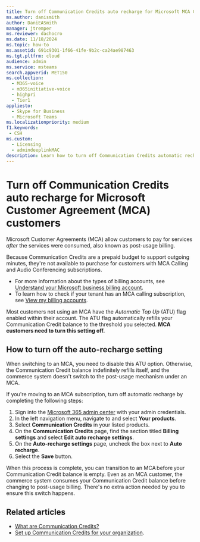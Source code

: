 ```yaml
---
title: Turn off Communication Credits auto recharge for Microsoft MCA Customers
ms.author: danismith
author: DaniEASmith
manager: jtremper
ms.reviewer: dachocro
ms.date: 11/18/2024
ms.topic: how-to
ms.assetid: 691c9301-1f66-41fe-9b2c-ca24ae987463
ms.tgt.pltfrm: cloud
audience: admin
ms.service: msteams
search.appverid: MET150
ms.collection:
  - M365-voice
  - m365initiative-voice
  - highpri
  - Tier1
appliesto: 
  - Skype for Business
  - Microsoft Teams
ms.localizationpriority: medium
f1.keywords:
 - CSH
ms.custom:
  - Licensing
  - admindeeplinkMAC
description: Learn how to turn off Communication Credits automatic recharge if you're a Microsoft Customer Agreement (MCA) customer.
---
```


# Turn off Communication Credits auto recharge for Microsoft Customer Agreement (MCA) customers

Microsoft Customer Agreements (MCA) allow customers to pay for services *after* the services were consumed, also known as post-usage billing.

Because Communication Credits are a prepaid budget to support outgoing minutes, they're not available to purchase for customers with MCA Calling and Audio Conferencing subscriptions.

- For more information about the types of billing accounts, see [Understand your Microsoft business billing account](/microsoft-365/commerce/manage-billing-accounts).
- To learn how to check if your tenant has an MCA calling subscription, see [View my billing accounts](/microsoft-365/commerce/manage-billing-accounts#view-my-billing-accounts).

Most customers not using an MCA have the *Automatic Top Up* (ATU) flag enabled within their account. The ATU flag automatically refills your Communication Credit balance to the threshold you selected. **MCA customers need to turn this setting off.**

## How to turn off the auto-recharge setting

When switching to an MCA, you need to disable this ATU option. Otherwise, the Communication Credit balance indefinitely refills itself, and the commerce system doesn't switch to the post-usage mechanism under an MCA.

If you're moving to an MCA subscription, turn off automatic recharge by completing the following steps:

1. Sign into the [Microsoft 365 admin center](https://go.microsoft.com/fwlink/p/?linkid=2024339) with your admin credentials.
1. In the left navigation menu, navigate to and select **Your products**.
1. Select **Communication Credits** in your listed products.
1. On the **Communication Credits** page, find the section titled **Billing settings** and select **Edit auto recharge settings**.
1. On the **Auto-recharge settings** page, uncheck the box next to **Auto recharge**.
1. Select the **Save** button.

When this process is complete, you can transition to an MCA before your Communication Credit balance is empty. Even as an MCA customer, the commerce system consumes your Communication Credit balance before changing to post-usage billing. There's no extra action needed by you to ensure this switch happens.

## Related articles

- [What are Communication Credits?](what-are-communications-credits.md)
- [Set up Communication Credits for your organization](set-up-communications-credits-for-your-organization.md).
